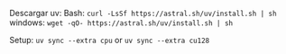 Descargar uv:
Bash:
`curl -LsSf https://astral.sh/uv/install.sh | sh`
windows:
`wget -qO- https://astral.sh/uv/install.sh | sh`

Setup:
`uv sync --extra cpu`
or
`uv sync --extra cu128`